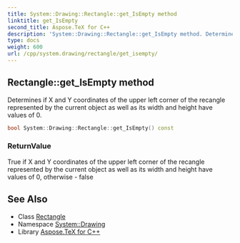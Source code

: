```yaml
---
title: System::Drawing::Rectangle::get_IsEmpty method
linktitle: get_IsEmpty
second_title: Aspose.TeX for C++
description: 'System::Drawing::Rectangle::get_IsEmpty method. Determines if X and Y coordinates of the upper left corner of the recangle represented by the current object as well as its width and height have values of 0 in C++.'
type: docs
weight: 600
url: /cpp/system.drawing/rectangle/get_isempty/
---
```

## Rectangle::get_IsEmpty method


Determines if X and Y coordinates of the upper left corner of the recangle represented by the current object as well as its width and height have values of 0.

```cpp
bool System::Drawing::Rectangle::get_IsEmpty() const
```


### ReturnValue

True if X and Y coordinates of the upper left corner of the recangle represented by the current object as well as its width and height have values of 0, otherwise - false

## See Also

* Class [Rectangle](../)
* Namespace [System::Drawing](../../)
* Library [Aspose.TeX for C++](../../../)

